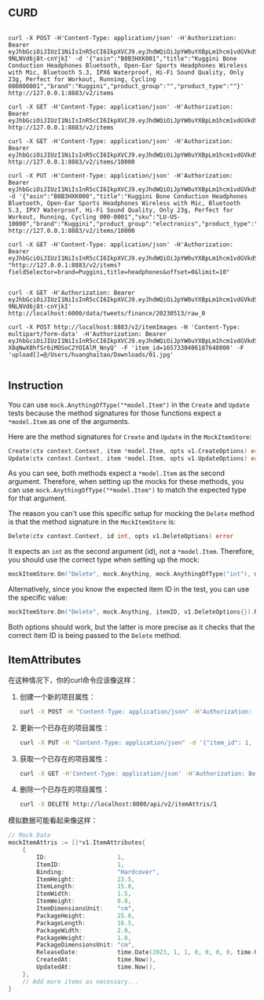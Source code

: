 ## CURD
```shell

curl -X POST -H'Content-Type: application/json' -H'Authorization: Bearer eyJhbGciOiJIUzI1NiIsInR5cCI6IkpXVCJ9.eyJhdWQiOiJpYW0uYXBpLm1hcm1vdGVkdS5jb20iLCJleHAiOjE2ODQwNTY5OTcsImlkZW50aXR5IjoiYWRtaW4iLCJpc3MiOiJpYW0tYXBpc2VydmVyIiwib3JpZ19pYXQiOjE2ODM5NzA1OTcsInN1YiI6ImFkbWluIn0.14Yb0ay5Cnsd96UXPu_AodX9E-9NLNVd6j8t-cnYjkI' -d '{"asin":"B0B3HXK001","title":"Kuggini Bone Conduction Headphones Bluetooth, Open-Ear Sports Headphones Wireless with Mic, Bluetooth 5.3, IPX6 Waterproof, Hi-Fi Sound Quality, Only 23g, Perfect for Workout, Running, Cycling 000000001","brand":"Kuggini","product_group":"","product_type":""}' http://127.0.0.1:8883/v2/items

curl -X GET -H'Content-Type: application/json' -H'Authorization: Bearer eyJhbGciOiJIUzI1NiIsInR5cCI6IkpXVCJ9.eyJhdWQiOiJpYW0uYXBpLm1hcm1vdGVkdS5jb20iLCJleHAiOjE2ODQzODczMDksImlkZW50aXR5IjoiYWRtaW4iLCJpc3MiOiJpYW0tYXBpc2VydmVyIiwib3JpZ19pYXQiOjE2ODQzMDA5MDksInN1YiI6ImFkbWluIn0.i0ai2LpHzjJvM0lF9Ld8783LdF4Uilxlix1iKUoJdc0'  http://127.0.0.1:8883/v2/items

curl -X GET -H'Content-Type: application/json' -H'Authorization: Bearer eyJhbGciOiJIUzI1NiIsInR5cCI6IkpXVCJ9.eyJhdWQiOiJpYW0uYXBpLm1hcm1vdGVkdS5jb20iLCJleHAiOjE2ODM5NTc4ODksImlkZW50aXR5IjoiYWRtaW4iLCJpc3MiOiJpYW0tYXBpc2VydmVyIiwib3JpZ19pYXQiOjE2ODM4NzE0ODksInN1YiI6ImFkbWluIn0.2B5hcyWln3OqvSd54dlvFKiLhMTApaa4CRoJdX7Ob48'  http://127.0.0.1:8883/v2/items/10000

curl -X PUT -H'Content-Type: application/json' -H'Authorization: Bearer eyJhbGciOiJIUzI1NiIsInR5cCI6IkpXVCJ9.eyJhdWQiOiJpYW0uYXBpLm1hcm1vdGVkdS5jb20iLCJleHAiOjE2ODM5NTc4ODksImlkZW50aXR5IjoiYWRtaW4iLCJpc3MiOiJpYW0tYXBpc2VydmVyIiwib3JpZ19pYXQiOjE2ODM4NzE0ODksInN1YiI6ImFkbWluIn0.2B5hcyWln3OqvSd54dlvFKiLhMTApaa4CRoJdX7Ob48' -d '{"asin":"B0B3HXK000","title":"Kuggini Bone Conduction Headphones Bluetooth, Open-Ear Sports Headphones Wireless with Mic, Bluetooth 5.3, IPX7 Waterproof, Hi-Fi Sound Quality, Only 23g, Perfect for Workout, Running, Cycling 000-0001","sku":"LU-US-10000","brand":"Kuggini","product_group":"electronics","product_type":"headphones"}' http://127.0.0.1:8883/v2/items/10000

curl -X GET -H'Content-Type: application/json' -H'Authorization: Bearer eyJhbGciOiJIUzI1NiIsInR5cCI6IkpXVCJ9.eyJhdWQiOiJpYW0uYXBpLm1hcm1vdGVkdS5jb20iLCJleHAiOjE2ODQzODczMDksImlkZW50aXR5IjoiYWRtaW4iLCJpc3MiOiJpYW0tYXBpc2VydmVyIiwib3JpZ19pYXQiOjE2ODQzMDA5MDksInN1YiI6ImFkbWluIn0.i0ai2LpHzjJvM0lF9Ld8783LdF4Uilxlix1iKUoJdc0' "http://127.0.0.1:8883/v2/items?fieldSelector=brand=Puggini,title=headphones&offset=0&limit=10"


curl -X GET -H'Authorization: Bearer eyJhbGciOiJIUzI1NiIsInR5cCI6IkpXVCJ9.eyJhdWQiOiJpYW0uYXBpLm1hcm1vdGVkdS5jb20iLCJleHAiOjE2ODQwNTY5OTcsImlkZW50aXR5IjoiYWRtaW4iLCJpc3MiOiJpYW0tYXBpc2VydmVyIiwib3JpZ19pYXQiOjE2ODM5NzA1OTcsInN1YiI6ImFkbWluIn0.14Yb0ay5Cnsd96UXPu_AodX9E-9NLNVd6j8t-cnYjkI' http://localhost:6000/data/tweets/finance/20230513/raw_0

curl -X POST http://localhost:8883/v2/itemImages -H 'Content-Type: multipart/form-data' -H'Authorization: Bearer eyJhbGciOiJIUzI1NiIsInR5cCI6IkpXVCJ9.eyJhdWQiOiJpYW0uYXBpLm1hcm1vdGVkdS5jb20iLCJleHAiOjE2ODUzNDY2MjcsImlkZW50aXR5IjoiYWRtaW4iLCJpc3MiOiJpYW0tYXBpc2VydmVyIiwib3JpZ19pYXQiOjE2ODUyNjAyMjcsInN1YiI6ImFkbWluIn0.rqJOk9h97Skc-X8qNwX8hfSr6iMOSoC2YOIAlM_NnyQ' -F 'item_id=1657330406107648000' -F 'upload[]=@/Users/huanghaitao/Downloads/01.jpg'


```

## Instruction
You can use `mock.AnythingOfType("*model.Item")` in the `Create` and `Update` tests because the method signatures for those functions expect a `*model.Item` as one of the arguments.

Here are the method signatures for `Create` and `Update` in the `MockItemStore`:

```go
Create(ctx context.Context, item *model.Item, opts v1.CreateOptions) error
Update(ctx context.Context, item *model.Item, opts v1.UpdateOptions) error
```

As you can see, both methods expect a `*model.Item` as the second argument. Therefore, when setting up the mocks for these methods, you can use `mock.AnythingOfType("*model.Item")` to match the expected type for that argument.

The reason you can't use this specific setup for mocking the `Delete` method is that the method signature in the `MockItemStore` is:

```go
Delete(ctx context.Context, id int, opts v1.DeleteOptions) error
```

It expects an `int` as the second argument (id), not a `*model.Item`. Therefore, you should use the correct type when setting up the mock:

```go
mockItemStore.On("Delete", mock.Anything, mock.AnythingOfType("int"), mock.AnythingOfType("v1.DeleteOptions")).Return(nil)
```

Alternatively, since you know the expected item ID in the test, you can use the specific value:

```go
mockItemStore.On("Delete", mock.Anything, itemID, v1.DeleteOptions{}).Return(nil)
```

Both options should work, but the latter is more precise as it checks that the correct item ID is being passed to the `Delete` method.

## ItemAttributes

在这种情况下，你的curl命令应该像这样：

1. 创建一个新的项目属性：
   ```bash
   curl -X POST -H "Content-Type: application/json" -H'Authorization: Bearer eyJhbGciOiJIUzI1NiIsInR5cCI6IkpXVCJ9.eyJhdWQiOiJpYW0uYXBpLm1hcm1vdGVkdS5jb20iLCJleHAiOjE2ODQ2NTk3ODgsImlkZW50aXR5IjoiYWRtaW4iLCJpc3MiOiJpYW0tYXBpc2VydmVyIiwib3JpZ19pYXQiOjE2ODQ1NzMzODgsInN1YiI6ImFkbWluIn0.9JQQYLFuhuIm1RG-OzsqJukU46U9vel6u0B96pHydYo' -d '{"item_id": 1657330406107648000, "binding": "Hardcover", "item_height": 23.5, "item_length": 15.0, "item_width": 1.5, "item_weight": 0.8, "item_dimensions_unit": "cm", "package_height": 25.0, "package_length": 16.5, "package_width": 2.0, "package_weight": 1.0, "package_dimensions_unit": "cm", "release_date": "2023-01-01T00:00:00Z"}' http://localhost:8080/api/v2/itemAttris
   ```

2. 更新一个已存在的项目属性：
   ```bash
   curl -X PUT -H "Content-Type: application/json" -d '{"item_id": 1, "binding": "Paperback", "item_height": 23.0, "item_length": 15.0, "item_width": 1.2, "item_weight": 0.7, "item_dimensions_unit": "cm", "package_height": 24.5, "package_length": 16.0, "package_width": 1.7, "package_weight": 0.9, "package_dimensions_unit": "cm", "release_date": "2023-01-02T00:00:00Z"}' http://localhost:8080/api/v2/itemAttris/1
   ```

3. 获取一个已存在的项目属性：
   ```bash
   curl -X GET -H'Content-Type: application/json' -H'Authorization: Bearer eyJhbGciOiJIUzI1NiIsInR5cCI6IkpXVCJ9.eyJhdWQiOiJpYW0uYXBpLm1hcm1vdGVkdS5jb20iLCJleHAiOjE2ODQwNTY5OTcsImlkZW50aXR5IjoiYWRtaW4iLCJpc3MiOiJpYW0tYXBpc2VydmVyIiwib3JpZ19pYXQiOjE2ODM5NzA1OTcsInN1YiI6ImFkbWluIn0.14Yb0ay5Cnsd96UXPu_AodX9E-9NLNVd6j8t-cnYjkI' http://localhost:8080/api/v2/itemAttris/1
   ```

4. 删除一个已存在的项目属性：
   ```bash
   curl -X DELETE http://localhost:8080/api/v2/itemAttris/1
   ```

模拟数据可能看起来像这样：

```go
// Mock Data
mockItemAttris := []*v1.ItemAttributes{
	{
		ID:                    1,
		ItemID:                1,
		Binding:               "Hardcover",
		ItemHeight:            23.5,
		ItemLength:            15.0,
		ItemWidth:             1.5,
		ItemWeight:            0.8,
		ItemDimensionsUnit:    "cm",
		PackageHeight:         25.0,
		PackageLength:         16.5,
		PackageWidth:          2.0,
		PackageWeight:         1.0,
		PackageDimensionsUnit: "cm",
		ReleaseDate:           time.Date(2023, 1, 1, 0, 0, 0, 0, time.UTC),
		CreatedAt:             time.Now(),
		UpdatedAt:             time.Now(),
	},
	// Add more items as necessary...
}
```